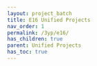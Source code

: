 ```yaml
---
layout: project_batch
title: E16 Unified Projects
nav_order: 1
permalink: /3yp/e16/
has_children: true
parent: Unified Projects
has_toc: true
---
```

